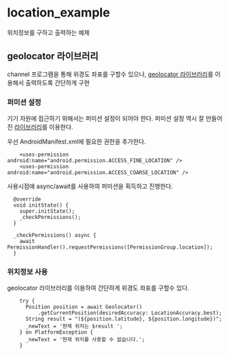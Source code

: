 # location_example

위치정보를 구하고 출력하는 예제

## geolocator 라이브러리

channel 프로그램을 통해 위경도 좌표를 구할수 있으나,
[geolocator 라이브러리](https://pub.dev/packages/geolocator/versions/5.3.2+2)를 이용해서 출력하도록 간단하게 구현

### 퍼미션 설정
기기 자원에 접근하기 위해서는 퍼미션 설정이 되어야 한다.
퍼미션 설정 역시 잘 만들어진 [라이브러리](https://pub.dev/packages/permission_handler/versions/4.0.0)를 이용한다.

우선 AndroidManifest.xml에 필요한 권한을 추가한다.
```
    <uses-permission android:name="android.permission.ACCESS_FINE_LOCATION" />
    <uses-permission android:name="android.permission.ACCESS_COARSE_LOCATION" />
```

사용시점에 async/await를 사용하여 퍼미션을 획득하고 진행한다.
```
  @override
  void initState() {
    super.initState();
    _checkPermissions();
  }

  _checkPermissions() async {
    await PermissionHandler().requestPermissions([PermissionGroup.location]);
  }
```


### 위치정보 사용
geolocator 라이브러리를 이용하여 간단하게 위경도 좌표를 구할수 있다.
```
    try {
      Position position = await Geolocator()
          .getCurrentPosition(desiredAccuracy: LocationAccuracy.best);
      String result = "(${position.latitude}, ${position.longitude})";
      _newText = '현재 위치는 $result ';
    } on PlatformException {
      _newText = '현재 위치를 사용할 수 없습니다.';
    }
```